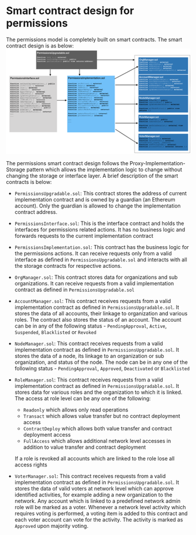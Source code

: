 # Smart contract design for permissions

The permissions model is completely built on smart contracts. The smart contract design is as below:
![contract design](../../../images/ContractDesign.png)

The permissions smart contract design follows the Proxy-Implementation-Storage pattern which allows
the implementation logic to change without changing the storage or interface layer. A brief description of the smart contracts is below:

* `PermissionsUpgradable.sol`: This contract stores the address of current implementation contract and
    is owned by a guardian (an Ethereum account). Only the guardian is allowed to change the implementation contract address.
* `PermissionsInterface.sol`: This is the interface contract and holds the interfaces for permissions
    related actions. It has no business logic and forwards requests to the current implementation contract
* `PermissionsImplementation.sol`: This contract has the business logic for the permissions actions. It
    can receive requests only from a valid interface as defined in `PermissionsUpgradable.sol` and interacts
    with all the storage contracts for respective actions.
* `OrgManager.sol`: This contract stores data for organizations and sub organizations. It can receive
    requests from a valid implementation contract as defined in `PermissionsUpgradable.sol`
* `AccountManager.sol`: This contract receives requests from a valid implementation contract as defined
    in `PermissionsUpgradable.sol`. It stores the data of all accounts, their linkage to organization and various
    roles. The contract also stores the status of an account. The account can be in any of the following
    status - `PendingApproval`, `Active`, `Suspended`, `Blacklisted` or `Revoked`
* `NodeManager.sol`: This contract receives requests from a valid implementation contract as defined
    in `PermissionsUpgradable.sol`. It stores the data of a node, its linkage to an organization or sub organization,
    and status of the node. The node can be in any one of the following status - `PendingApproval`, `Approved`, `Deactivated` or `Blacklisted`
* `RoleManager.sol`: This contract receives requests from a valid implementation contract as defined in `PermissionsUpgradable.sol`.
    It stores data for various roles and the organization to which it is linked. The access at role level can be any one of the following:

    * `Readonly` which allows only read operations
    * `Transact` which allows value transfer but no contract deployment access
    * `ContractDeploy` which allows both value transfer and contract deployment access
    * `FullAccess` which allows additional network level accesses in addition to value transfer and contract deployment

    If a role is revoked all accounts which are linked to the role lose all access rights

* `VoterManager.sol`: This contract receives requests from a valid implementation contract as defined in `PermissionsUpgradable.sol`.
    It stores the data of valid voters at network level which can approve identified activities, for example adding a new organization to the network.
    Any account which is linked to a predefined network admin role will be marked as a voter. Whenever a network level activity which requires
    voting is performed, a voting item is added to this contract and each voter account can vote for the activity. The activity is marked
    as `Approved` upon majority voting.
